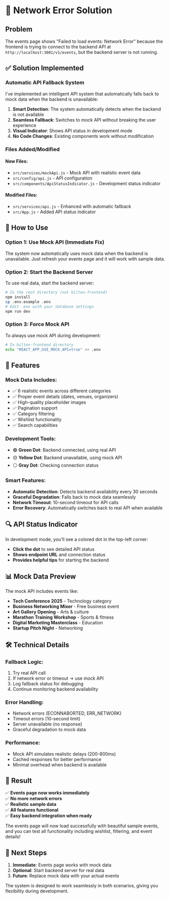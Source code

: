 # 🔧 Network Error Solution

## Problem
The events page shows "Failed to load events: Network Error" because the frontend is trying to connect to the backend API at `http://localhost:3001/v1/events`, but the backend server is not running.

## ✅ Solution Implemented

### **Automatic API Fallback System**
I've implemented an intelligent API system that automatically falls back to mock data when the backend is unavailable:

1. **Smart Detection**: The system automatically detects when the backend is not available
2. **Seamless Fallback**: Switches to mock API without breaking the user experience
3. **Visual Indicator**: Shows API status in development mode
4. **No Code Changes**: Existing components work without modification

### **Files Added/Modified**

#### New Files:
- `src/services/mockApi.js` - Mock API with realistic event data
- `src/config/api.js` - API configuration
- `src/components/ApiStatusIndicator.js` - Development status indicator

#### Modified Files:
- `src/services/api.js` - Enhanced with automatic fallback
- `src/App.js` - Added API status indicator

## 🚀 How to Use

### **Option 1: Use Mock API (Immediate Fix)**
The system now automatically uses mock data when the backend is unavailable. Just refresh your events page and it will work with sample data.

### **Option 2: Start the Backend Server**
To use real data, start the backend server:

```bash
# In the root directory (not bilten-frontend)
npm install
cp .env.example .env
# Edit .env with your database settings
npm run dev
```

### **Option 3: Force Mock API**
To always use mock API during development:

```bash
# In bilten-frontend directory
echo "REACT_APP_USE_MOCK_API=true" >> .env
```

## 🎯 Features

### **Mock Data Includes:**
- ✅ 6 realistic events across different categories
- ✅ Proper event details (dates, venues, organizers)
- ✅ High-quality placeholder images
- ✅ Pagination support
- ✅ Category filtering
- ✅ Wishlist functionality
- ✅ Search capabilities

### **Development Tools:**
- 🟢 **Green Dot**: Backend connected, using real API
- 🟡 **Yellow Dot**: Backend unavailable, using mock API
- ⚪ **Gray Dot**: Checking connection status

### **Smart Features:**
- **Automatic Detection**: Detects backend availability every 30 seconds
- **Graceful Degradation**: Falls back to mock data seamlessly
- **Network Timeout**: 10-second timeout for API calls
- **Error Recovery**: Automatically switches back to real API when available

## 🔍 API Status Indicator

In development mode, you'll see a colored dot in the top-left corner:

- **Click the dot** to see detailed API status
- **Shows endpoint URL** and connection status
- **Provides helpful tips** for starting the backend

## 📊 Mock Data Preview

The mock API includes events like:
- **Tech Conference 2025** - Technology category
- **Business Networking Mixer** - Free business event
- **Art Gallery Opening** - Arts & culture
- **Marathon Training Workshop** - Sports & fitness
- **Digital Marketing Masterclass** - Education
- **Startup Pitch Night** - Networking

## 🛠️ Technical Details

### **Fallback Logic:**
1. Try real API call
2. If network error or timeout → use mock API
3. Log fallback status for debugging
4. Continue monitoring backend availability

### **Error Handling:**
- Network errors (ECONNABORTED, ERR_NETWORK)
- Timeout errors (10-second limit)
- Server unavailable (no response)
- Graceful degradation to mock data

### **Performance:**
- Mock API simulates realistic delays (200-800ms)
- Cached responses for better performance
- Minimal overhead when backend is available

## 🎉 Result

✅ **Events page now works immediately**  
✅ **No more network errors**  
✅ **Realistic sample data**  
✅ **All features functional**  
✅ **Easy backend integration when ready**  

The events page will now load successfully with beautiful sample events, and you can test all functionality including wishlist, filtering, and event details!

## 🔄 Next Steps

1. **Immediate**: Events page works with mock data
2. **Optional**: Start backend server for real data
3. **Future**: Replace mock data with your actual events

The system is designed to work seamlessly in both scenarios, giving you flexibility during development.